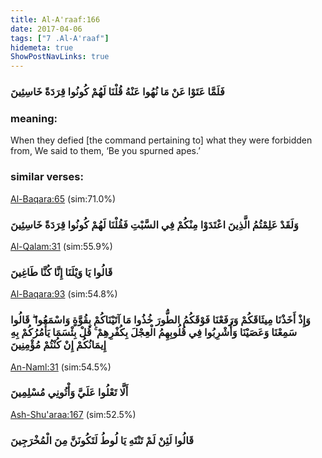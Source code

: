 ```yaml
---
title: Al-A'raaf:166
date: 2017-04-06
tags: ["7 .Al-A'raaf"]
hidemeta: true 
ShowPostNavLinks: true 
---
```

### فَلَمَّا عَتَوْا عَنْ مَا نُهُوا عَنْهُ قُلْنَا لَهُمْ كُونُوا قِرَدَةً خَاسِئِينَ
### meaning: 
When they defied [the command pertaining to] what they were forbidden from, We said to them, ‘Be you spurned apes.’
### similar verses: 

[Al-Baqara:65](/2/65) (sim:71.0%)

### وَلَقَدْ عَلِمْتُمُ الَّذِينَ اعْتَدَوْا مِنْكُمْ فِي السَّبْتِ فَقُلْنَا لَهُمْ كُونُوا قِرَدَةً خَاسِئِينَ

[Al-Qalam:31](/68/31) (sim:55.9%)

### قَالُوا يَا وَيْلَنَا إِنَّا كُنَّا طَاغِينَ

[Al-Baqara:93](/2/93) (sim:54.8%)

### وَإِذْ أَخَذْنَا مِيثَاقَكُمْ وَرَفَعْنَا فَوْقَكُمُ الطُّورَ خُذُوا مَا آتَيْنَاكُمْ بِقُوَّةٍ وَاسْمَعُوا ۖ قَالُوا سَمِعْنَا وَعَصَيْنَا وَأُشْرِبُوا فِي قُلُوبِهِمُ الْعِجْلَ بِكُفْرِهِمْ ۚ قُلْ بِئْسَمَا يَأْمُرُكُمْ بِهِ إِيمَانُكُمْ إِنْ كُنْتُمْ مُؤْمِنِينَ

[An-Naml:31](/27/31) (sim:54.5%)

### أَلَّا تَعْلُوا عَلَيَّ وَأْتُونِي مُسْلِمِينَ

[Ash-Shu'araa:167](/26/167) (sim:52.5%)

### قَالُوا لَئِنْ لَمْ تَنْتَهِ يَا لُوطُ لَتَكُونَنَّ مِنَ الْمُخْرَجِينَ
